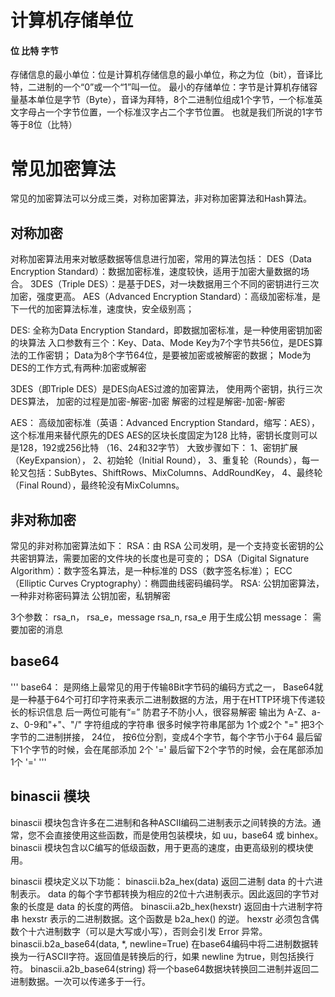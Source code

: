 # 计算机存储单位

#### 位 比特 字节
存储信息的最小单位：位是计算机存储信息的最小单位，称之为位（bit），音译比特，二进制的一个“0”或一个“1”叫一位。
最小的存储单位：字节是计算机存储容量基本单位是字节（Byte），音译为拜特，8个二进制位组成1个字节，一个标准英文字母占一个字节位置，一个标准汉字占二个字节位置。
也就是我们所说的1字节等于8位（比特）

# 常见加密算法

常见的加密算法可以分成三类，对称加密算法，非对称加密算法和Hash算法。
## 对称加密

对称加密算法用来对敏感数据等信息进行加密，常用的算法包括：
DES（Data Encryption Standard）：数据加密标准，速度较快，适用于加密大量数据的场合。
3DES（Triple DES）：是基于DES，对一块数据用三个不同的密钥进行三次加密，强度更高。
AES（Advanced Encryption Standard）：高级加密标准，是下一代的加密算法标准，速度快，安全级别高；

DES:
全称为Data Encryption Standard，即数据加密标准，是一种使用密钥加密的块算法
入口参数有三个：Key、Data、Mode
Key为7个字节共56位，是DES算法的工作密钥；
Data为8个字节64位，是要被加密或被解密的数据；
Mode为DES的工作方式,有两种:加密或解密

3DES（即Triple DES）是DES向AES过渡的加密算法，
使用两个密钥，执行三次DES算法，
加密的过程是加密-解密-加密
解密的过程是解密-加密-解密

AES：
高级加密标准（英语：Advanced Encryption Standard，缩写：AES），这个标准用来替代原先的DES
AES的区块长度固定为128 比特，密钥长度则可以是128，192或256比特 （16、24和32字节）
大致步骤如下：
1、密钥扩展（KeyExpansion），
2、初始轮（Initial Round），
3、重复轮（Rounds），每一轮又包括：SubBytes、ShiftRows、MixColumns、AddRoundKey，
4、最终轮（Final Round），最终轮没有MixColumns。

## 非对称加密
常见的非对称加密算法如下：
RSA：由 RSA 公司发明，是一个支持变长密钥的公共密钥算法，需要加密的文件块的长度也是可变的；
DSA（Digital Signature Algorithm）：数字签名算法，是一种标准的 DSS（数字签名标准）；
ECC（Elliptic Curves Cryptography）：椭圆曲线密码编码学。
RSA:
 公钥加密算法，一种非对称密码算法
 公钥加密，私钥解密

 3个参数：
 rsa_n， rsa_e，message
 rsa_n, rsa_e  用于生成公钥
 message： 需要加密的消息
 
 
 ## base64
 
'''
    base64：
    是网络上最常见的用于传输8Bit字节码的编码方式之一，
    Base64就是一种基于64个可打印字符来表示二进制数据的方法，用于在HTTP环境下传递较长的标识信息
    后一两位可能有“=”
    防君子不防小人，很容易解密
    输出为 A-Z、a-z、0-9和"+"、"/" 字符组成的字符串
    很多时候字符串尾部为 1个或2个  "="
    把3个字节的二进制拼接， 24位， 按6位分割，变成4个字节，每个字节小于64
    最后留下1个字节的时候，会在尾部添加 2个 '='
    最后留下2个字节的时候，会在尾部添加 1个 '='
'''
 
 ## binascii 模块
 binascii 模块包含许多在二进制和各种ASCII编码二进制表示之间转换的方法。通常，您不会直接使用这些函数，而是使用包装模块，如 uu，base64 或 binhex。 binascii 模块包含以C编写的低级函数，用于更高的速度，由更高级别的模块使用。
 
binascii 模块定义以下功能：
binascii.b2a_hex(data)
返回二进制 data 的十六进制表示。 data 的每个字节都转换为相应的2位十六进制表示。因此返回的字节对象的长度是 data 的长度的两倍。
binascii.a2b_hex(hexstr)
返回由十六进制字符串 hexstr 表示的二进制数据。这个函数是 b2a_hex() 的逆。 hexstr 必须包含偶数个十六进制数字（可以是大写或小写），否则会引发 Error 异常。
binascii.b2a_base64(data, *, newline=True)
在base64编码中将二进制数据转换为一行ASCII字符。返回值是转换后的行，如果 newline 为true，则包括换行符。
binascii.a2b_base64(string)
将一个base64数据块转换回二进制并返回二进制数据。一次可以传递多于一行。



 
 
 
